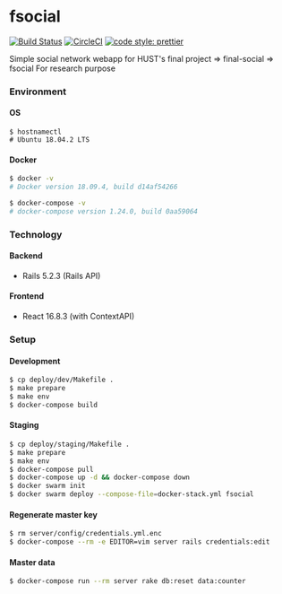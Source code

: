 # fsocial

[![Build Status](https://travis-ci.com/moonlight8978/fsocial.svg?branch=master)](https://travis-ci.com/moonlight8978/fsocial) [![CircleCI](https://circleci.com/gh/moonlight8978/fsocial.svg?style=svg)](https://circleci.com/gh/moonlight8978/fsocial) [![code style: prettier](https://img.shields.io/badge/code_style-prettier-ff69b4.svg?style=flat-square)](https://github.com/prettier/prettier)

Simple social network webapp for HUST's final project => final-social => fsocial
For research purpose

### Environment

#### OS

```
$ hostnamectl
# Ubuntu 18.04.2 LTS
```

#### Docker

```bash
$ docker -v
# Docker version 18.09.4, build d14af54266

$ docker-compose -v
# docker-compose version 1.24.0, build 0aa59064
```

### Technology

#### Backend

- Rails 5.2.3 (Rails API)

#### Frontend

- React 16.8.3 (with ContextAPI)

### Setup

#### Development

```bash
$ cp deploy/dev/Makefile .
$ make prepare
$ make env
$ docker-compose build
```

#### Staging

```bash
$ cp deploy/staging/Makefile .
$ make prepare
$ make env
$ docker-compose pull
$ docker-compose up -d && docker-compose down
$ docker swarm init
$ docker swarm deploy --compose-file=docker-stack.yml fsocial
```

#### Regenerate master key

```bash
$ rm server/config/credentials.yml.enc
$ docker-compose --rm -e EDITOR=vim server rails credentials:edit
```

#### Master data

```bash
$ docker-compose run --rm server rake db:reset data:counter
```
